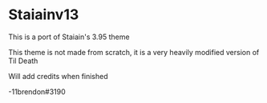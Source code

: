 # Staiainv13
This is a port of Staiain's 3.95 theme

This theme is not made from scratch, it is a very heavily modified version of Til Death

Will add credits when finished

-11brendon#3190
